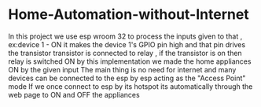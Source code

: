 # Home-Automation-without-Internet
In this project we use esp wroom 32 to process the inputs given to that ,
ex:device 1 - ON it makes the device 1's GPIO pin high and that pin drives the transistor 
transistor is connected to relay , if the transistor is on then relay is switched ON 
by this implementation we made the home appliances ON by the given input
The main thing is no need for internet and many devices can be connected to the esp by esp acting as the "Access Point" mode
If we once connect to esp by its hotspot its automatically through the web page to ON and OFF the appliances
